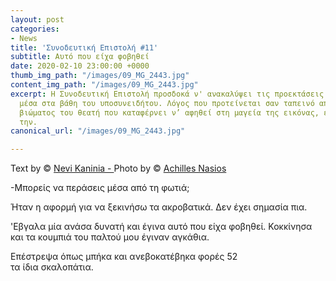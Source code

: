 ```yaml
---
layout: post
categories:
- News
title: 'Συνοδευτική Επιστολή #11'
subtitle: Αυτό που είχα φοβηθεί
date: 2020-02-10 23:00:00 +0000
thumb_img_path: "/images/09_MG_2443.jpg"
content_img_path: "/images/09_MG_2443.jpg"
excerpt: Η Συνοδευτική Επιστολή προσδοκά ν' ανακαλύψει τις προεκτάσεις της εικόνας
  μέσα στα βάθη του υποσυνειδήτου. Λόγος που προτείνεται σαν ταπεινό απαύγασμα του
  βιώματος του θεατή που καταφέρνει ν’ αφηθεί στη μαγεία της εικόνας, επαναδημιουργώντας
  την.
canonical_url: "/images/09_MG_2443.jpg"

---
```

Text by © <a href="https://www.facebook.com/nevi.kaninia" target="blank">Nevi Kaninia - </a>Photo by © <a href="https://anikon.org/" target="blank">Achilles Nasios</a>

\-Μπορείς να περάσεις μέσα από τη φωτιά;

Ήταν η αφορμή για να ξεκινήσω τα ακροβατικά. Δεν έχει σημασία πια.

'Εβγαλα μία ανάσα δυνατή και έγινα αυτό που είχα φοβηθεί. Κοκκίνησα και τα κουμπιά του παλτού μου έγιναν αγκάθια.

Επέστρεψα όπως μπήκα
και ανεβοκατέβηκα φορές 52  
τα ίδια σκαλοπάτια.